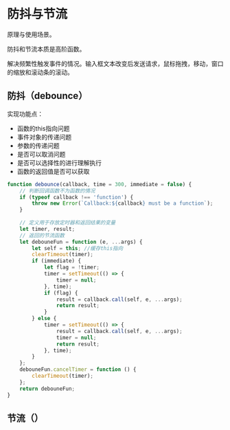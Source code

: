 # 防抖与节流

原理与使用场景。

防抖和节流本质是高阶函数。

解决频繁性触发事件的情况。输入框文本改变后发送请求，鼠标拖拽，移动，窗口的缩放和滚动条的滚动。

## 防抖（debounce）

实现功能点：

- 函数的this指向问题
- 事件对象的传递问题
- 参数的传递问题
- 是否可以取消问题
- 是否可以选择性的进行理解执行
- 函数的返回值是否可以获取

```js
function debounce(callback, time = 300, immediate = false) {
    // 判断回调函数不为函数的情况
    if (typeof callback !== 'function') {
        throw new Error(`Callback:${callback} must be a function`);
    }
	
    // 定义用于存放定时器和返回结果的变量
    let timer, result;
    // 返回的节流函数
    let debouneFun = function (e, ...args) {
        let self = this; //缓存this指向
        clearTimeout(timer); 
        if (immediate) {
            let flag = !timer;
            timer = setTimeout(() => {
                timer = null;
            }, time);
            if (flag) {
                result = callback.call(self, e, ...args);
                return result;
            }
        } else {
            timer = setTimeout(() => {
                result = callback.call(self, e, ...args);
                timer = null;
                return result;
            }, time);
        }
    };
    debouneFun.cancelTimer = function () {
        clearTimeout(timer);
    };
    return debouneFun;
}
```

## 节流（）

 
